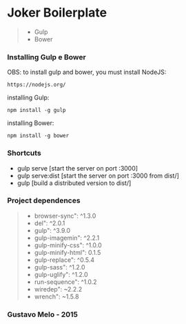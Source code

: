 # Joker Boilerplate

> * Gulp
> * Bower

### Installing Gulp e Bower
OBS: to install gulp and bower, you must install NodeJS:

```
https://nodejs.org/
```

installing Gulp:

```
npm install -g gulp
```

installing Bower:

```
npm install -g bower
```

### Shortcuts

* gulp serve [start the server on port :3000]
* gulp serve:dist [start the server on port :3000 from dist/]
* gulp [build a distributed version to dist/]


### Project dependences

> * browser-sync": ^1.3.0
> * del": ^2.0.1
> * gulp": ^3.9.0
> * gulp-imagemin": ^2.2.1
> * gulp-minify-css": ^1.0.0
> * gulp-minify-html": 0.1.5
> * gulp-replace": ^0.5.4
> * gulp-sass": ^1.2.0
> * gulp-uglify": ^1.2.0
> * run-sequence": ^1.0.2
> * wiredep": ~2.2.2
> * wrench": ~1.5.8

### Gustavo Melo - 2015




